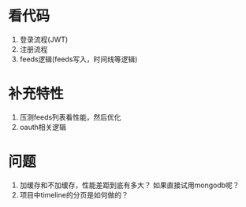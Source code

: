 
# 看代码
1. 登录流程(JWT)   
2. 注册流程  
3. feeds逻辑(feeds写入，时间线等逻辑)


# 补充特性
1. 压测feeds列表看性能，然后优化
2. oauth相关逻辑

# 问题
1. 加缓存和不加缓存，性能差距到底有多大？ 如果直接试用mongodb呢？
2. 项目中timeline的分页是如何做的？